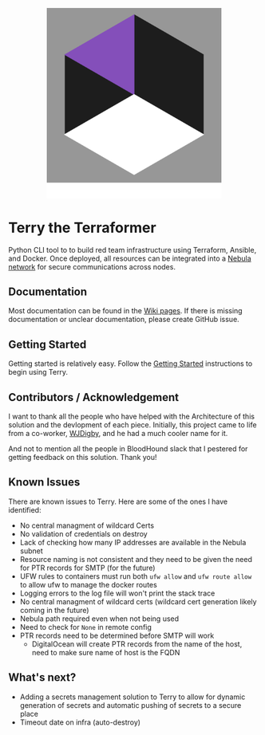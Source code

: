 
<p align="center">
  <img src="logos/terry_logo_basic_1000x1090_bg.png" width="350" title="Terry Logo">
</p>

# Terry the Terraformer

Python CLI tool to to build red team infrastructure using Terraform, Ansible, and Docker. Once deployed, all resources can be integrated into a [Nebula network](https://github.com/slackhq/nebula) for secure communications across nodes.

## Documentation

Most documentation can be found in the [Wiki pages](https://github.com/ezra-buckingham/terry-the-terraformer/wiki). If there is missing documentation or unclear documentation, please create GitHub issue.

## Getting Started

Getting started is relatively easy. Follow the [Getting Started](https://github.com/ezra-buckingham/terry-the-terraformer/wiki/Getting-Started) instructions to begin using Terry.

## Contributors / Acknowledgement

I want to thank all the people who have helped with the Architecture of this solution and the devlopment of each piece. Initially, this project came to life from a co-worker, [WJDigby](https://github.com/WJDigby), and he had a much cooler name for it.

And not to mention all the people in BloodHound slack that I pestered for getting feedback on this solution. Thank you!

## Known Issues

There are known issues to Terry. Here are some of the ones I have identified:

* No central managment of wildcard Certs
* No validation of credentials on destroy
* Lack of checking how many IP addresses are available in the Nebula subnet
* Resource naming is not consistent and they need to be given the need for PTR records for SMTP (for the future)
* UFW rules to containers must run both `ufw allow` and `ufw route allow` to allow ufw to manage the docker routes
* Logging errors to the log file will won't print the stack trace
* No central managment of wildcard certs (wildcard cert generation likely coming in the future)
* Nebula path required even when not being used
* Need to check for `None` in remote config
* PTR records need to be determined before SMTP will work
  * DigitalOcean will create PTR records from the name of the host, need to make sure name of host is the FQDN

## What's next?

* Adding a secrets management solution to Terry to allow for dynamic generation of secrets and automatic pushing of secrets to a secure place
* Timeout date on infra (auto-destroy)
